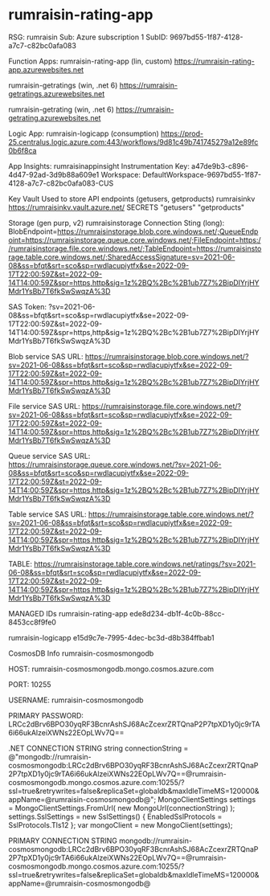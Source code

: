 # rumraisin-rating-app

RSG: rumraisin 
Sub: Azure subscription 1
SubID: 9697bd55-1f87-4128-a7c7-c82bc0afa083 


Function Apps:
rumraisin-rating-app (lin, custom)
https://rumraisin-rating-app.azurewebsites.net

rumraisin-getratings (win, .net 6)
https://rumraisin-getratings.azurewebsites.net

rumraisin-getrating (win, .net 6)
https://rumraisin-getrating.azurewebsites.net


Logic App:
rumraisin-logicapp (consumption)
https://prod-25.centralus.logic.azure.com:443/workflows/9d81c49b741745279a12e89fc0b6f8ca

App Insights:
rumraisinappinsight
Instrumentation Key: a47de9b3-c896-4d47-92ad-3d9b88a609e1
Workspace: DefaultWorkspace-9697bd55-1f87-4128-a7c7-c82bc0afa083-CUS


Key Vault
Used to store API endpoints (getusers, getproducts)
rumraisinkv
https://rumraisinkv.vault.azure.net/
SECRETS
"getusers"
"getproducts"


Storage (gen purp, v2)
rumraisinstorage
Connection Sting (long):
BlobEndpoint=https://rumraisinstorage.blob.core.windows.net/;QueueEndpoint=https://rumraisinstorage.queue.core.windows.net/;FileEndpoint=https://rumraisinstorage.file.core.windows.net/;TableEndpoint=https://rumraisinstorage.table.core.windows.net/;SharedAccessSignature=sv=2021-06-08&ss=bfqt&srt=sco&sp=rwdlacupiytfx&se=2022-09-17T22:00:59Z&st=2022-09-14T14:00:59Z&spr=https,http&sig=1z%2BQ%2Bc%2B1ub7Z7%2BipDIYrjHYMdr1YsBb7T6fkSwSwqzA%3D


SAS Token:
?sv=2021-06-08&ss=bfqt&srt=sco&sp=rwdlacupiytfx&se=2022-09-17T22:00:59Z&st=2022-09-14T14:00:59Z&spr=https,http&sig=1z%2BQ%2Bc%2B1ub7Z7%2BipDIYrjHYMdr1YsBb7T6fkSwSwqzA%3D


Blob service SAS URL:
https://rumraisinstorage.blob.core.windows.net/?sv=2021-06-08&ss=bfqt&srt=sco&sp=rwdlacupiytfx&se=2022-09-17T22:00:59Z&st=2022-09-14T14:00:59Z&spr=https,http&sig=1z%2BQ%2Bc%2B1ub7Z7%2BipDIYrjHYMdr1YsBb7T6fkSwSwqzA%3D


File service SAS URL:
https://rumraisinstorage.file.core.windows.net/?sv=2021-06-08&ss=bfqt&srt=sco&sp=rwdlacupiytfx&se=2022-09-17T22:00:59Z&st=2022-09-14T14:00:59Z&spr=https,http&sig=1z%2BQ%2Bc%2B1ub7Z7%2BipDIYrjHYMdr1YsBb7T6fkSwSwqzA%3D


Queue service SAS URL:
https://rumraisinstorage.queue.core.windows.net/?sv=2021-06-08&ss=bfqt&srt=sco&sp=rwdlacupiytfx&se=2022-09-17T22:00:59Z&st=2022-09-14T14:00:59Z&spr=https,http&sig=1z%2BQ%2Bc%2B1ub7Z7%2BipDIYrjHYMdr1YsBb7T6fkSwSwqzA%3D


Table service SAS URL:
https://rumraisinstorage.table.core.windows.net/?sv=2021-06-08&ss=bfqt&srt=sco&sp=rwdlacupiytfx&se=2022-09-17T22:00:59Z&st=2022-09-14T14:00:59Z&spr=https,http&sig=1z%2BQ%2Bc%2B1ub7Z7%2BipDIYrjHYMdr1YsBb7T6fkSwSwqzA%3D

TABLE:
https://rumraisinstorage.table.core.windows.net/ratings/?sv=2021-06-08&ss=bfqt&srt=sco&sp=rwdlacupiytfx&se=2022-09-17T22:00:59Z&st=2022-09-14T14:00:59Z&spr=https,http&sig=1z%2BQ%2Bc%2B1ub7Z7%2BipDIYrjHYMdr1YsBb7T6fkSwSwqzA%3D



MANAGED IDs
rumraisin-rating-app
ede8d234-db1f-4c0b-88cc-8453cc8f9fe0

rumraisin-logicapp
e15d9c7e-7995-4dec-bc3d-d8b384ffbab1


CosmosDB Info
rumraisin-cosmosmongodb

HOST: rumraisin-cosmosmongodb.mongo.cosmos.azure.com

PORT: 10255

USERNAME: rumraisin-cosmosmongodb

PRIMARY PASSWORD: LRCc2dBrv6BPO30yqRF3BcnrAshSJ68AcZcexrZRTQnaP2P7tpXD1y0jc9rTA6i66ukAlzeiXWNs22EOpLWv7Q==

.NET CONNECTION STRING
string connectionString = 
  @"mongodb://rumraisin-cosmosmongodb:LRCc2dBrv6BPO30yqRF3BcnrAshSJ68AcZcexrZRTQnaP2P7tpXD1y0jc9rTA6i66ukAlzeiXWNs22EOpLWv7Q==@rumraisin-cosmosmongodb.mongo.cosmos.azure.com:10255/?ssl=true&retrywrites=false&replicaSet=globaldb&maxIdleTimeMS=120000&appName=@rumraisin-cosmosmongodb@";
MongoClientSettings settings = MongoClientSettings.FromUrl(
  new MongoUrl(connectionString)
);
settings.SslSettings = 
  new SslSettings() { EnabledSslProtocols = SslProtocols.Tls12 };
var mongoClient = new MongoClient(settings);


PRIMARY CONNECTION STRING
mongodb://rumraisin-cosmosmongodb:LRCc2dBrv6BPO30yqRF3BcnrAshSJ68AcZcexrZRTQnaP2P7tpXD1y0jc9rTA6i66ukAlzeiXWNs22EOpLWv7Q==@rumraisin-cosmosmongodb.mongo.cosmos.azure.com:10255/?ssl=true&retrywrites=false&replicaSet=globaldb&maxIdleTimeMS=120000&appName=@rumraisin-cosmosmongodb@